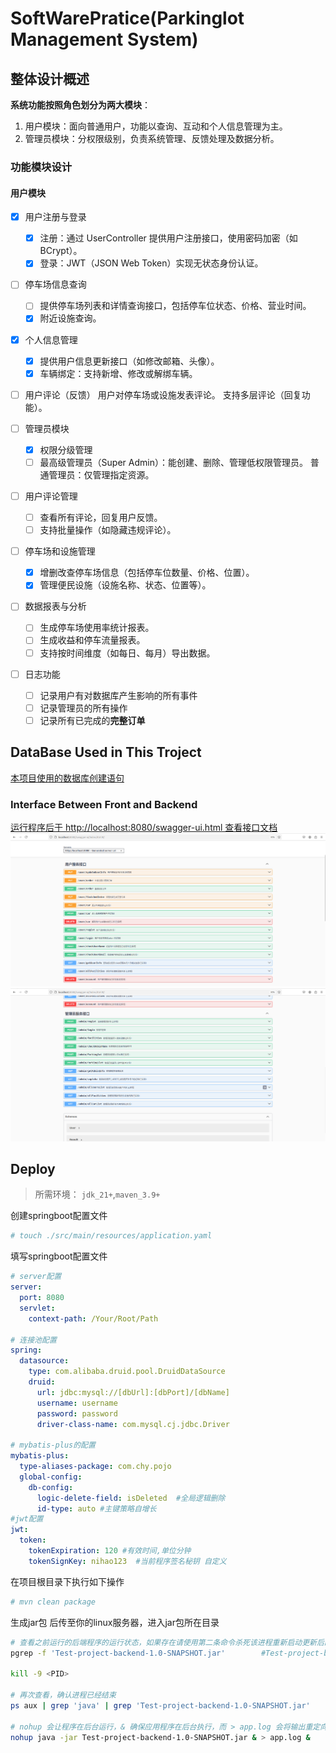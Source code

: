 # SoftWarePratice(Parkinglot Management System)

## 整体设计概述

**系统功能按照角色划分为两大模块**：

1. 用户模块：面向普通用户，功能以查询、互动和个人信息管理为主。
2. 管理员模块：分权限级别，负责系统管理、反馈处理及数据分析。

### 功能模块设计

#### 用户模块
- [x] 用户注册与登录

    - [x] 注册：通过 UserController 提供用户注册接口，使用密码加密（如 BCrypt）。
    - [x] 登录：JWT（JSON Web Token）实现无状态身份认证。
- [ ] 停车场信息查询
    - [ ] 提供停车场列表和详情查询接口，包括停车位状态、价格、营业时间。
    - [x] 附近设施查询。
- [x] 个人信息管理
    - [x] 提供用户信息更新接口（如修改邮箱、头像）。
    - [x] 车辆绑定：支持新增、修改或解绑车辆。
- [ ] 用户评论（反馈）
  用户对停车场或设施发表评论。
  支持多层评论（回复功能）。
- [ ] 管理员模块
  - [x] 权限分级管理
  - [ ] 最高级管理员（Super Admin）：能创建、删除、管理低权限管理员。
  普通管理员：仅管理指定资源。
- [ ] 用户评论管理
  - [ ] 查看所有评论，回复用户反馈。
  - [ ] 支持批量操作（如隐藏违规评论）。
- [ ] 停车场和设施管理
  - [x] 增删改查停车场信息（包括停车位数量、价格、位置）。
  - [x] 管理便民设施（设施名称、状态、位置等）。
- [ ] 数据报表与分析
  - [ ] 生成停车场使用率统计报表。
  - [ ] 生成收益和停车流量报表。
  - [ ] 支持按时间维度（如每日、每月）导出数据。
- [ ] 日志功能
  - [ ] 记录用户有对数据库产生影响的所有事件
  - [ ] 记录管理员的所有操作
  - [ ] 记录所有已完成的**完整订单**
## DataBase Used in This Troject
[本项目使用的数据库创建语句](./DevelopmentDOC/SoftWareTeamWork.sql)
### Interface Between Front and Backend 

[运行程序后于 http://localhost:8080/swagger-ui.html 查看接口文档](http://localhost:8080/swagger-ui.html)
![用户功能接口](./DevelopmentDOC/images/userInterface.png)
![管理员功能接口](./DevelopmentDOC/images/adminInterface.png)

## Deploy

> 所需环境： `jdk_21+`,`maven_3.9+`

创建springboot配置文件
``` bash
# touch ./src/main/resources/application.yaml
```

填写springboot配置文件

``` yaml
# server配置
server:
  port: 8080
  servlet:
    context-path: /Your/Root/Path

# 连接池配置
spring:
  datasource:
    type: com.alibaba.druid.pool.DruidDataSource
    druid:
      url: jdbc:mysql://[dbUrl]:[dbPort]/[dbName]
      username: username
      password: password
      driver-class-name: com.mysql.cj.jdbc.Driver

# mybatis-plus的配置
mybatis-plus:
  type-aliases-package: com.chy.pojo
  global-config:
    db-config:
      logic-delete-field: isDeleted  #全局逻辑删除
      id-type: auto #主键策略自增长
#jwt配置
jwt:
  token:
    tokenExpiration: 120 #有效时间,单位分钟
    tokenSignKey: nihao123  #当前程序签名秘钥 自定义
```

在项目根目录下执行如下操作

```bash
# mvn clean package
```
生成jar包 后传至你的linux服务器，进入jar包所在目录

```bash
# 查看之前运行的后端程序的运行状态，如果存在请使用第二条命令杀死该进程重新启动更新后的程序
pgrep -f 'Test-project-backend-1.0-SNAPSHOT.jar'        #Test-project-backend-1.0-SNAPSHOT.jar 是我打包的程序的文件名

kill -9 <PID>

# 再次查看，确认进程已经结束
ps aux | grep 'java' | grep 'Test-project-backend-1.0-SNAPSHOT.jar'

# nohup 会让程序在后台运行，& 确保应用程序在后台执行，而 > app.log 会将输出重定向到 app.log 文件中。
nohup java -jar Test-project-backend-1.0-SNAPSHOT.jar & > app.log & 

```
